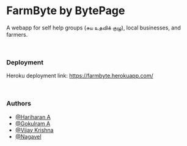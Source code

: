 # FarmByte by BytePage

A webapp for self help groups (சுய உதவிக் குழு), local businesses, and farmers.


<br>


<h3>Deployment</h3>

Heroku deployment link: https://farmbyte.herokuapp.com/

<br>
<h3>Authors</h3>

- [@Hariharan A](https://www.github.com/hariharan-tech)
- [@Gokulram A](https://www.github.com/GokulramGHV)
- [@Vijay Krishna](https://www.github.com/vijay-krishna03)
- [@Nagavel](https://www.github.com/Nagavel710)
